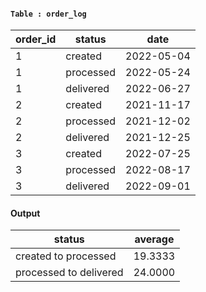  #### ``Table : order_log``
 
 order_id | status | date
-- | -- | --
1 | created | 2022-05-04
1 | processed | 2022-05-24
1 | delivered | 2022-06-27
2 | created | 2021-11-17
2 | processed | 2021-12-02
2 | delivered | 2021-12-25
3 | created | 2022-07-25
3 | processed | 2022-08-17
3 | delivered | 2022-09-01


#### Output

status | average
 -- | --
created to processed | 19.3333
processed to delivered | 24.0000
